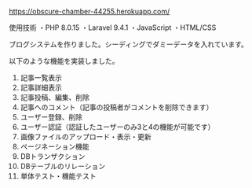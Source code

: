 https://obscure-chamber-44255.herokuapp.com/

使用技術
・PHP 8.0.15
・Laravel 9.4.1
・JavaScript
・HTML/CSS

ブログシステムを作りました。シーディングでダミーデータを入れています。 

以下のような機能を実装しました。
1. 記事一覧表示
2. 記事詳細表示
3. 記事投稿、編集、削除 
4. 記事へのコメント（記事の投稿者がコメントを削除できます）
5. ユーザー登録、削除
6. ユーザー認証（認証したユーザーのみ3と4の機能が可能です）
7. 画像ファイルのアップロード・表示・更新
8. ページネーション機能
9. DBトランザクション
10. DBテーブルのリレーション
11. 単体テスト・機能テスト

